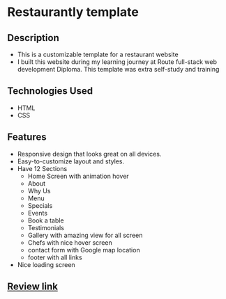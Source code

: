 # Restaurantly template

## Description

- This is a customizable template for a restaurant website
- I built this website during my learning journey at Route full-stack web development Diploma. This template was extra self-study and training

## Technologies Used
- HTML
- CSS

## Features
- Responsive design that looks great on all devices.
- Easy-to-customize layout and styles.
- Have 12 Sections
  - Home Screen with animation hover
  - About
  - Why Us 
  - Menu
  - Specials
  - Events
  - Book a table
  - Testimonials
  - Gallery with amazing view for all screen
  - Chefs with nice hover screen
  - contact form with Google map location
  - footer with all links
- Nice loading screen

## [Review link](https://khaledradwan96.github.io/Restaurantly/)
